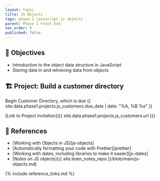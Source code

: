 ```yaml
---
layout: topic
title: JS Objects
tags: phase-1 javascript js objects
parent: Phase 1 Front End
nav_order: 9
published: false
---
```


## 🎯 Objectives

- Introduction to the object data structure in JavaScript
- Storing data in and retrieving data from objects

## 🏗️ Project: Build a customer directory

Begin Customer Directory, which is due {{ site.data.phase1.projects.js_customers.due_date | date: "%A, %B %e" }}

[Link to Project invitation]({{ site.data.phase1.projects.js_customers.url }})

## 🔖 References

- [Working with Objects in JS][js-objects]
- [Automatically formatting your code with Prettier][prettier]
- [Working with dates, including libraries to make it easier][js-dates]
- [Notes on JS objects]({{ site.team_notes_repo }}/blob/main/js-objects.md)

{% include reference_links.md %}
